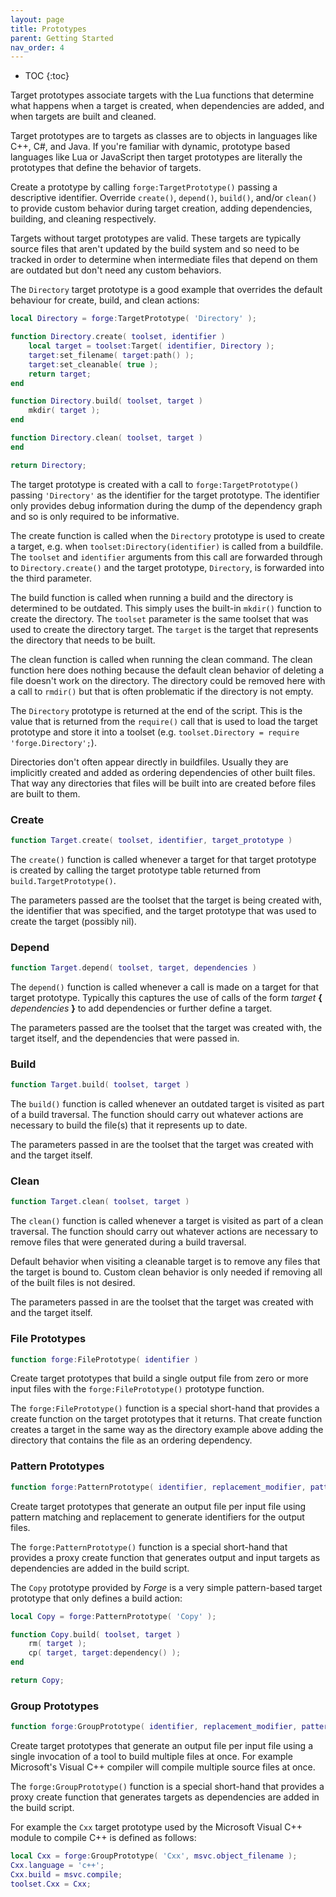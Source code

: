 ```yaml
---
layout: page
title: Prototypes
parent: Getting Started
nav_order: 4
---
```


- TOC
{:toc}

Target prototypes associate targets with the Lua functions that determine what happens when a target is created, when dependencies are added, and when targets are built and cleaned.

Target prototypes are to targets as classes are to objects in languages like C++, C#, and Java.  If you're familiar with dynamic, prototype based languages like Lua or JavaScript then target prototypes are literally the prototypes that define the behavior of targets.

Create a prototype by calling `forge:TargetPrototype()` passing a descriptive identifier.  Override `create()`, `depend()`, `build()`, and/or `clean()` to provide custom behavior during target creation, adding dependencies, building, and cleaning respectively.

Targets without target prototypes are valid.  These targets are typically source files that aren't updated by the build system and so need to be tracked in order to determine when intermediate files that depend on them are outdated but don't need any custom behaviors.

The `Directory` target prototype is a good example that overrides the default behaviour for create, build, and clean actions:

~~~lua
local Directory = forge:TargetPrototype( 'Directory' );

function Directory.create( toolset, identifier )
    local target = toolset:Target( identifier, Directory );
    target:set_filename( target:path() );
    target:set_cleanable( true );
    return target;
end

function Directory.build( toolset, target )
    mkdir( target );
end

function Directory.clean( toolset, target )
end

return Directory;
~~~

The target prototype is created with a call to `forge:TargetPrototype()` passing `'Directory'` as the identifier for the target prototype.  The identifier only provides debug information during the dump of the dependency graph and so is only required to be informative.

The create function is called when the `Directory` prototype is used to create a target, e.g. when `toolset:Directory(identifier)` is called from a buildfile.  The `toolset` and `identifier` arguments from this call are forwarded through to `Directory.create()` and the target prototype, `Directory`, is forwarded into the third parameter.

The build function is called when running a build and the directory is determined to be outdated.  This simply uses the built-in `mkdir()` function to create the directory.  The `toolset` parameter is the same toolset that was used to create the directory target.  The `target` is the target that represents the directory that needs to be built.

The clean function is called when running the clean command.  The clean function here does nothing because the default clean behavior of deleting a file doesn't work on the directory.  The directory could be removed here with a call to `rmdir()` but that is often problematic if the directory is not empty.

The `Directory` prototype is returned at the end of the script.  This is the value that is returned from the `require()` call that is used to load the target prototype and store it into a toolset (e.g. `toolset.Directory = require 'forge.Directory';`).

Directories don't often appear directly in buildfiles.  Usually they are implicitly created and added as ordering dependencies of other built files.  That way any directories that files will be built into are created before files are built to them.

### Create

~~~lua
function Target.create( toolset, identifier, target_prototype )
~~~

The `create()` function is called whenever a target for that target prototype is created by calling the target prototype table returned from `build.TargetPrototype()`.

The parameters passed are the toolset that the target is being created with, the identifier that was specified, and the target prototype that was used to create the target (possibly nil).

### Depend

~~~lua
function Target.depend( toolset, target, dependencies )
~~~

The `depend()` function is called whenever a call is made on a target for that target prototype.  Typically this captures the use of calls of the form *target* **{** *dependencies* **}** to add dependencies or further define a target.

The parameters passed are the toolset that the target was created with, the target itself, and the dependencies that were passed in.

### Build

~~~lua
function Target.build( toolset, target )
~~~

The `build()` function is called whenever an outdated target is visited as part of a build traversal.  The function should carry out whatever actions are necessary to build the file(s) that it represents up to date.

The parameters passed in are the toolset that the target was created with and the target itself.

### Clean

~~~lua
function Target.clean( toolset, target )
~~~

The `clean()` function is called whenever a target is visited as part of a clean traversal.  The function should carry out whatever actions are necessary to remove files that were generated during a build traversal.

Default behavior when visiting a cleanable target is to remove any files that the target is bound to.  Custom clean behavior is only needed if removing all of the built files is not desired.

The parameters passed in are the toolset that the target was created with and the target itself.

### File Prototypes

~~~lua
function forge:FilePrototype( identifier )
~~~

Create target prototypes that build a single output file from zero or more input files with the `forge:FilePrototype()` prototype function.

The `forge:FilePrototype()` function is a special short-hand that provides a create function on the target prototypes that it returns.  That create function creates a target in the same way as the directory example above adding the directory that contains the file as an ordering dependency.

### Pattern Prototypes

~~~lua
function forge:PatternPrototype( identifier, replacement_modifier, pattern )
~~~

Create target prototypes that generate an output file per input file using pattern matching and replacement to generate identifiers for the output files.

The `forge:PatternPrototype()` function is a special short-hand that provides a proxy create function that generates output and input targets as dependencies are added in the build script.

The `Copy` prototype provided by *Forge* is a very simple pattern-based target prototype that only defines a build action:

~~~lua
local Copy = forge:PatternPrototype( 'Copy' );

function Copy.build( toolset, target )
    rm( target );
    cp( target, target:dependency() );
end

return Copy;
~~~

### Group Prototypes

~~~lua
function forge:GroupPrototype( identifier, replacement_modifier, pattern )
~~~

Create target prototypes that generate an output file per input file using a single invocation of a tool to build multiple files at once.  For example Microsoft's Visual C++ compiler will compile multiple source files at once.

The `forge:GroupPrototype()` function is a special short-hand that provides a proxy create function that generates targets as dependencies are added in the build script.

For example the `Cxx` target prototype used by the Microsoft Visual C++ module to compile C++ is defined as follows:

~~~lua
local Cxx = forge:GroupPrototype( 'Cxx', msvc.object_filename );
Cxx.language = 'c++';
Cxx.build = msvc.compile;
toolset.Cxx = Cxx;
~~~
